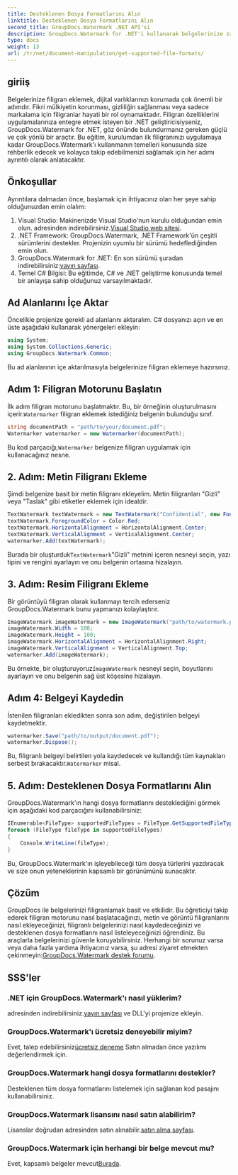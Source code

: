```yaml
---
title: Desteklenen Dosya Formatlarını Alın
linktitle: Desteklenen Dosya Formatlarını Alın
second_title: GroupDocs.Watermark .NET API'si
description: GroupDocs.Watermark for .NET'i kullanarak belgelerinize zahmetsizce filigran ekleyin. Dijital varlıklarınızı korumak için kapsamlı, adım adım kılavuzumuzu izleyin.
type: docs
weight: 13
url: /tr/net/document-manipulation/get-supported-file-formats/
---
```

## giriiş
Belgelerinize filigran eklemek, dijital varlıklarınızı korumada çok önemli bir adımdır. Fikri mülkiyetin korunması, gizliliğin sağlanması veya sadece markalama için filigranlar hayati bir rol oynamaktadır. Filigran özelliklerini uygulamalarınıza entegre etmek isteyen bir .NET geliştiricisiyseniz, GroupDocs.Watermark for .NET, göz önünde bulundurmanız gereken güçlü ve çok yönlü bir araçtır. Bu eğitim, kurulumdan ilk filigranınızı uygulamaya kadar GroupDocs.Watermark'ı kullanmanın temelleri konusunda size rehberlik edecek ve kolayca takip edebilmenizi sağlamak için her adımı ayrıntılı olarak anlatacaktır.
## Önkoşullar
Ayrıntılara dalmadan önce, başlamak için ihtiyacınız olan her şeye sahip olduğunuzdan emin olalım:
1.  Visual Studio: Makinenizde Visual Studio'nun kurulu olduğundan emin olun. adresinden indirebilirsiniz.[Visual Studio web sitesi](https://visualstudio.microsoft.com/).
2. .NET Framework: GroupDocs.Watermark, .NET Framework'ün çeşitli sürümlerini destekler. Projenizin uyumlu bir sürümü hedeflediğinden emin olun.
3. GroupDocs.Watermark for .NET: En son sürümü şuradan indirebilirsiniz:[yayın sayfası](https://releases.groupdocs.com/Watermark/net/).
4. Temel C# Bilgisi: Bu eğitimde, C# ve .NET geliştirme konusunda temel bir anlayışa sahip olduğunuz varsayılmaktadır.
## Ad Alanlarını İçe Aktar
Öncelikle projenize gerekli ad alanlarını aktaralım. C# dosyanızı açın ve en üste aşağıdaki kullanarak yönergeleri ekleyin:
```csharp
using System;
using System.Collections.Generic;
using GroupDocs.Watermark.Common;
```
Bu ad alanlarının içe aktarılmasıyla belgelerinize filigran eklemeye hazırsınız.

## Adım 1: Filigran Motorunu Başlatın
 İlk adım filigran motorunu başlatmaktır. Bu, bir örneğinin oluşturulmasını içerir.`Watermarker` filigran eklemek istediğiniz belgenin bulunduğu sınıf.
```csharp
string documentPath = "path/to/your/document.pdf";
Watermarker watermarker = new Watermarker(documentPath);
```
 Bu kod parçacığı,`Watermarker` belgenize filigran uygulamak için kullanacağınız nesne.
## 2. Adım: Metin Filigranı Ekleme
Şimdi belgenize basit bir metin filigranı ekleyelim. Metin filigranları "Gizli" veya "Taslak" gibi etiketler eklemek için idealdir.
```csharp
TextWatermark textWatermark = new TextWatermark("Confidential", new Font("Arial", 36));
textWatermark.ForegroundColor = Color.Red;
textWatermark.HorizontalAlignment = HorizontalAlignment.Center;
textWatermark.VerticalAlignment = VerticalAlignment.Center;
watermarker.Add(textWatermark);
```
 Burada bir oluşturduk`TextWatermark`"Gizli" metnini içeren nesneyi seçin, yazı tipini ve rengini ayarlayın ve onu belgenin ortasına hizalayın.
## 3. Adım: Resim Filigranı Ekleme
Bir görüntüyü filigran olarak kullanmayı tercih ederseniz GroupDocs.Watermark bunu yapmanızı kolaylaştırır.
```csharp
ImageWatermark imageWatermark = new ImageWatermark("path/to/watermark.png");
imageWatermark.Width = 100;
imageWatermark.Height = 100;
imageWatermark.HorizontalAlignment = HorizontalAlignment.Right;
imageWatermark.VerticalAlignment = VerticalAlignment.Top;
watermarker.Add(imageWatermark);
```
 Bu örnekte, bir oluşturuyoruz`ImageWatermark` nesneyi seçin, boyutlarını ayarlayın ve onu belgenin sağ üst köşesine hizalayın.
## Adım 4: Belgeyi Kaydedin
İstenilen filigranları ekledikten sonra son adım, değiştirilen belgeyi kaydetmektir.
```csharp
watermarker.Save("path/to/output/document.pdf");
watermarker.Dispose();
```
 Bu, filigranlı belgeyi belirtilen yola kaydedecek ve kullandığı tüm kaynakları serbest bırakacaktır.`Watermarker` misal.
## 5. Adım: Desteklenen Dosya Formatlarını Alın
GroupDocs.Watermark'ın hangi dosya formatlarını desteklediğini görmek için aşağıdaki kod parçacığını kullanabilirsiniz:
```csharp
IEnumerable<FileType> supportedFileTypes = FileType.GetSupportedFileTypes();
foreach (FileType fileType in supportedFileTypes)
{
    Console.WriteLine(fileType);
}
```
Bu, GroupDocs.Watermark'ın işleyebileceği tüm dosya türlerini yazdıracak ve size onun yeteneklerinin kapsamlı bir görünümünü sunacaktır.
## Çözüm
GroupDocs ile belgelerinizi filigranlamak basit ve etkilidir. Bu öğreticiyi takip ederek filigran motorunu nasıl başlatacağınızı, metin ve görüntü filigranlarını nasıl ekleyeceğinizi, filigranlı belgelerinizi nasıl kaydedeceğinizi ve desteklenen dosya formatlarını nasıl listeleyeceğinizi öğrendiniz. Bu araçlarla belgelerinizi güvenle koruyabilirsiniz.
 Herhangi bir sorunuz varsa veya daha fazla yardıma ihtiyacınız varsa, şu adresi ziyaret etmekten çekinmeyin:[GroupDocs.Watermark destek forumu](https://forum.groupdocs.com/c/watermark/19).
## SSS'ler
### .NET için GroupDocs.Watermark'ı nasıl yüklerim?
 adresinden indirebilirsiniz.[yayın sayfası](https://releases.groupdocs.com/Watermark/net/) ve DLL'yi projenize ekleyin.
### GroupDocs.Watermark'ı ücretsiz deneyebilir miyim?
 Evet, talep edebilirsiniz[ücretsiz deneme](https://releases.groupdocs.com/) Satın almadan önce yazılımı değerlendirmek için.
### GroupDocs.Watermark hangi dosya formatlarını destekler?
Desteklenen tüm dosya formatlarını listelemek için sağlanan kod pasajını kullanabilirsiniz.
### GroupDocs.Watermark lisansını nasıl satın alabilirim?
 Lisanslar doğrudan adresinden satın alınabilir.[satın alma sayfası](https://purchase.groupdocs.com/buy).
### GroupDocs.Watermark için herhangi bir belge mevcut mu?
 Evet, kapsamlı belgeler mevcut[Burada](https://reference.groupdocs.com/Watermark/net/).